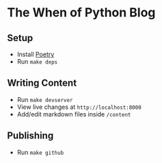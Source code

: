 # The When of Python Blog

## Setup

* Install [Poetry](https://python-poetry.org/docs/#installation)
* Run `make deps`

## Writing Content

* Run `make devserver`
* View live changes at `http://localhost:8000`
* Add/edit markdown files inside `/content`

## Publishing

* Run `make github`

